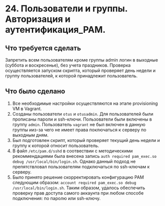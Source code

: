 # 24. Пользователи и группы. Авторизация и аутентификация_РАМ.

## Что требуется сделать

Запретить всем пользователям кроме группы admin логин в выходные (суббота и воскресенье), без учета праздников. Проверка осуществляется запуском скрипта, который проверяет день недели и группу пользователей, к которой принадлежит пользователь.

## Что было сделано

1) Все необходимые настройки осуществляются на этапе provisioning VM в Vagrant.
2) Созданы пользователи `otus` и `otusadmin`. Для пользователей были прописаны пароли и ssh-ключи. Пользователи были включены в группу `admin`. Пользователь `vagrant` не был включен в данную группы ииз-за чего не имеет права поключаться к серверу по выходным дням.
3) Был подготовлен скрипт, который проверяет текущий день недели и группу к которой относит пользователь.
4) В файл `/etc/pam.d/sshd` в соотвествии с методическими рекоммендациями была внесена запись `auth required pam_exec.so debug /usr/local/bin/login.sh`. Однако данный подход не препятствловал пользователям подключаться по ssh-ключам к серверу.
5) Было принято решение скорректировать конфигурацию PAM следующим образом: `account required pam_exec.so debug /usr/local/bin/login.sh`. Таким образом, удалось обеспечить проверку прав доступа самого аккаунта при любом способе подключения: по паролю или ssh-ключу.
